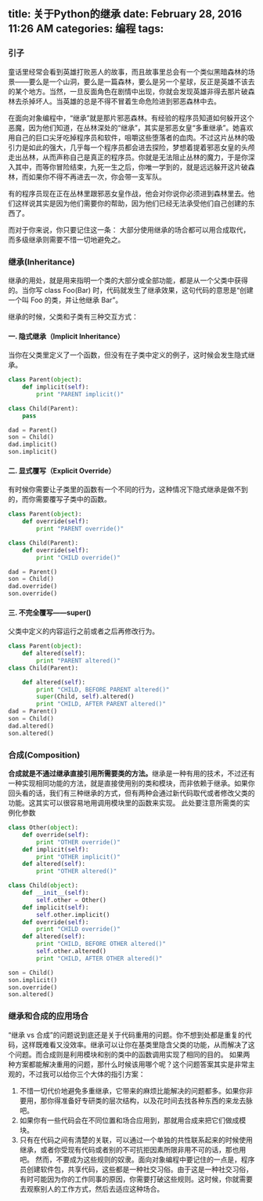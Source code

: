 title: 关于Python的继承
date: February 28, 2016 11:26 AM
categories: 编程
tags:
----

### 引子

童话里经常会看到英雄打败恶人的故事，而且故事里总会有一个类似黑暗森林的场景——要么是一个山洞，要么是一篇森林，要么是另一个星球，反正是英雄不该去的某个地方。当然，一旦反面角色在剧情中出现，你就会发现英雄非得去那片破森林去杀掉坏人。当英雄的总是不得不冒着生命危险进到邪恶森林中去。

在面向对象编程中，“继承”就是那片邪恶森林。有经验的程序员知道如何躲开这个恶魔，因为他们知道，在丛林深处的“继承”，其实是邪恶女皇“多重继承”。她喜欢用自己的巨口尖牙吃掉程序员和软件，咀嚼这些堕落者的血肉。不过这片丛林的吸引力是如此的强大，几乎每一个程序员都会进去探险，梦想着提着邪恶女皇的头颅走出丛林，从而声称自己是真正的程序员。你就是无法阻止丛林的魔力，于是你深入其中，而等你冒险结束，九死一生之后，你唯一学到的，就是远远躲开这片破森林，而如果你不得不再进去一次，你会带一支军队。

有的程序员现在正在丛林里跟邪恶女皇作战，他会对你说你必须进到森林里去。他们这样说其实是因为他们需要你的帮助，因为他们已经无法承受他们自己创建的东西了。

而对于你来说，你只要记住这一条：
大部分使用继承的场合都可以用合成取代，而多级继承则需要不惜一切地避免之。

<!--more-->
### 继承(Inheritance)
继承的用处，就是用来指明一个类的大部分或全部功能，都是从一个父类中获得的。当你写 class Foo(Bar) 时，代码就发生了继承效果，这句代码的意思是“创建一个叫 Foo 的类，并让他继承 Bar”。

继承的时候，父类和子类有三种交互方式：

#### 一. 隐式继承（Implicit Inheritance）
当你在父类里定义了一个函数，但没有在子类中定义的例子，这时候会发生隐式继承。

```python
class Parent(object):
    def implicit(self):
        print "PARENT implicit()"

class Child(Parent):
    pass

dad = Parent()
son = Child()
dad.implicit()
son.implicit()
```

#### 二. 显式覆写（Explicit Override）
有时候你需要让子类里的函数有一个不同的行为，这种情况下隐式继承是做不到的，而你需要覆写子类中的函数。

```python
class Parent(object):
    def override(self):
        print "PARENT override()"

class Child(Parent):
    def override(self):
        print "CHILD override()"

dad = Parent()
son = Child()
dad.override()
son.override()
```

#### 三. 不完全覆写——super()
父类中定义的内容运行之前或者之后再修改行为。

```python
class Parent(object):
    def altered(self):
        print "PARENT altered()"
class Child(Parent):

    def altered(self):
        print "CHILD, BEFORE PARENT altered()"
        super(Child, self).altered()
        print "CHILD, AFTER PARENT altered()"
dad = Parent()
son = Child()
dad.altered()
son.altered()
```

### 合成(Composition)
<b>合成就是不通过继承直接引用所需要类的方法。</b>继承是一种有用的技术，不过还有一种实现相同功能的方法，就是直接使用别的类和模块，而非依赖于继承。如果你回头看的话，我们有三种继承的方式，但有两种会通过新代码取代或者修改父类的功能。这其实可以很容易地用调用模块里的函数来实现。
此处要注意所需类的实例化参数
```python
class Other(object):
    def override(self):
        print "OTHER override()"
    def implicit(self):
        print "OTHER implicit()"
    def altered(self):
        print "OTHER altered()"

class Child(object):
    def __init__(self):
        self.other = Other()
    def implicit(self):
        self.other.implicit()
    def override(self):
        print "CHILD override()"
    def altered(self):
        print "CHILD, BEFORE OTHER altered()"
        self.other.altered()
        print "CHILD, AFTER OTHER altered()"

son = Child()
son.implicit()
son.override()
son.altered()
```

### 继承和合成的应用场合
“继承 vs 合成”的问题说到底还是关于代码重用的问题。你不想到处都是重复的代码，这样既难看又没效率。继承可以让你在基类里隐含父类的功能，从而解决了这个问题。而合成则是利用模块和别的类中的函数调用实现了相同的目的。
如果两种方案都能解决重用的问题，那什么时候该用哪个呢？这个问题答案其实是非常主观的，不过我可以给你三个大体的指引方案：
1. 不惜一切代价地避免多重继承，它带来的麻烦比能解决的问题都多。如果你非要用，那你得准备好专研类的层次结构，以及花时间去找各种东西的来龙去脉吧。
2. 如果你有一些代码会在不同位置和场合应用到，那就用合成来把它们做成模块。
3. 只有在代码之间有清楚的关联，可以通过一个单独的共性联系起来的时候使用继承，或者你受现有代码或者别的不可抗拒因素所限非用不可的话，那也用吧。
然而，不要成为这些规则的奴隶。面向对象编程中要记住的一点是，程序员创建软件包，共享代码，这些都是一种社交习俗。由于这是一种社交习俗，有时可能因为你的工作同事的原因，你需要打破这些规则。这时候，你就需要去观察别人的工作方式，然后去适应这种场合。

